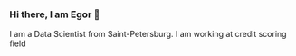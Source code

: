 ### Hi there, I am Egor 👋

I am a Data Scientist from Saint-Petersburg. I am working at credit scoring field
